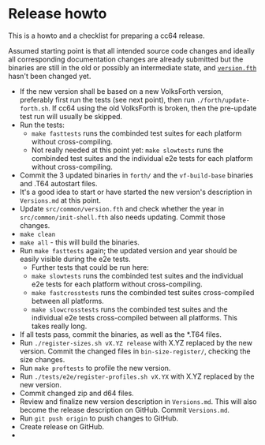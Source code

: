 # Release howto

This is a howto and a checklist for preparing a cc64 release.

Assumed starting point is that all intended source code changes and ideally all
corresponding documentation changes are already submitted but the binaries
are still in the old or possibly an intermediate state, and
[`version.fth`](src/common/version.fth) hasn't been changed yet.

* If the new version shall be based on a new VolksForth version, preferably
  first run the tests (see next point), then run `./forth/update-forth.sh`.
  If cc64 using the old VolksForth is broken, then the pre-update test run
  will usually be skipped.
* Run the tests:
    * `make fasttests` runs the combinded test suites for each platform without
      cross-compiling.
    * Not really needed at this point yet: `make slowtests` runs the combinded
      test suites and the individual e2e tests for each platform without
      cross-compiling.
* Commit the 3 updated binaries in `forth/` and the `vf-build-base` binaries
  and .T64 autostart files.
* It's a good idea to start or have started the new version's description in
  `Versions.md` at this point.
* Update `src/common/version.fth` and check whether the year in
  `src/common/init-shell.fth` also needs updating. Commit those changes.
* `make clean`
* `make all` - this will build the binaries.
* Run `make fasttests` again; the updated version and year should be easily
  visible during the e2e tests.
    * Further tests that could be run here:
    * `make slowtests` runs the combinded test suites and the individual
    e2e tests for each platform without cross-compiling.
    * `make fastcrosstests` runs the combinded test suites cross-compiled
    between all platforms.
    * `make slowcrosstests` runs the combinded test suites and the individual
    e2e tests cross-compiled between all platforms. This takes really long.
* If all tests pass, commit the binaries, as well as the *.T64 files.
* Run `./register-sizes.sh vX.YZ release` with X.YZ replaced by the new
  version. Commit the changed files in `bin-size-register/`, checking the
  size changes.
* Run `make proftests` to profile the new version.
* Run `./tests/e2e/register-profiles.sh vX.YX` with X.YZ replaced by the new
  version.
* Commit changed zip and d64 files.
* Review and finalize new version description in `Versions.md`. This will also
  become the release description on GitHub. Commit `Versions.md`.
* Run `git push origin` to push changes to GitHub.
* Create release on GitHub.
* 